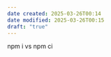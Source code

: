 ```yaml
---
date created: 2025-03-26T00:14
date modified: 2025-03-26T00:15
draft: "true"
---
```


npm i vs npm ci